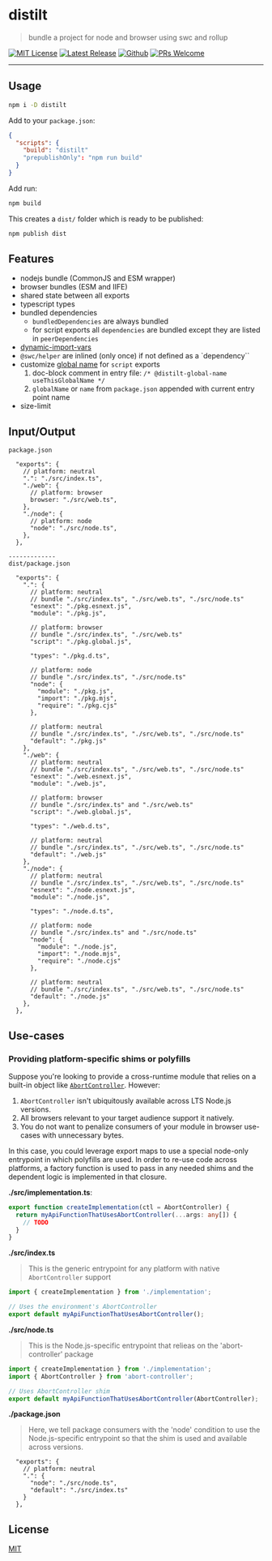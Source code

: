 # distilt

> bundle a project for node and browser using swc and rollup

[![MIT License](https://badgen.net/github/license/sastan/distilt)](https://github.com/sastan/distilt/blob/main/LICENSE)
[![Latest Release](https://flat.badgen.net/npm/v/distilt?icon=npm&label)](https://www.npmjs.com/package/distilt)
[![Github](https://flat.badgen.net/badge/icon/sastan%2Fdistilt?icon=github&label)](https://github.com/sastan/distilt)
[![PRs Welcome](https://flat.badgen.net/badge/PRs/welcome/purple)](http://makeapullrequest.com)

---

## Usage

```sh
npm i -D distilt
```

Add to your `package.json`:

```json
{
  "scripts": {
    "build": "distilt"
    "prepublishOnly": "npm run build"
  }
}
```

Add run:

```sh
npm build
```

This creates a `dist/` folder which is ready to be published:

```sh
npm publish dist
```

## Features

- nodejs bundle (CommonJS and ESM wrapper)
- browser bundles (ESM and IIFE)
- shared state between all exports
- typescript types
- bundled dependencies
  - `bundledDependencies` are always bundled
  - for script exports all `dependencies` are bundled except they are listed in `peerDependencies`
- [dynamic-import-vars](https://github.com/rollup/plugins/tree/master/packages/dynamic-import-vars)
- `@swc/helper` are inlined (only once) if not defined as a `dependency``
- customize [global name](https://rollupjs.org/guide/en/#outputname) for `script` exports
  1. doc-block comment in entry file: `/* @distilt-global-name useThisGlobalName */`
  2. `globalName` or `name` from `package.json` appended with current entry point name
- size-limit

## Input/Output

```
package.json

  "exports": {
    // platform: neutral
    ".": "./src/index.ts",
    "./web": {
      // platform: browser
      browser: "./src/web.ts",
    },
    "./node": {
      // platform: node
      "node": "./src/node.ts",
    },
  },

-------------
dist/package.json

  "exports": {
    ".": {
      // platform: neutral
      // bundle "./src/index.ts", "./src/web.ts", "./src/node.ts"
      "esnext": "./pkg.esnext.js",
      "module": "./pkg.js",

      // platform: browser
      // bundle "./src/index.ts", "./src/web.ts"
      "script": "./pkg.global.js",

      "types": "./pkg.d.ts",

      // platform: node
      // bundle "./src/index.ts", "./src/node.ts"
      "node": {
        "module": "./pkg.js",
        "import": "./pkg.mjs",
        "require": "./pkg.cjs"
      },

      // platform: neutral
      // bundle "./src/index.ts", "./src/web.ts", "./src/node.ts"
      "default": "./pkg.js"
    },
    "./web": {
      // platform: neutral
      // bundle "./src/index.ts", "./src/web.ts", "./src/node.ts"
      "esnext": "./web.esnext.js",
      "module": "./web.js",

      // platform: browser
      // bundle "./src/index.ts" and "./src/web.ts"
      "script": "./web.global.js",

      "types": "./web.d.ts",

      // platform: neutral
      // bundle "./src/index.ts", "./src/web.ts", "./src/node.ts"
      "default": "./web.js"
    },
    "./node": {
      // platform: neutral
      // bundle "./src/index.ts", "./src/web.ts", "./src/node.ts"
      "esnext": "./node.esnext.js",
      "module": "./node.js",

      "types": "./node.d.ts",

      // platform: node
      // bundle "./src/index.ts" and "./src/node.ts"
      "node": {
        "module": "./node.js",
        "import": "./node.mjs",
        "require": "./node.cjs"
      },

      // platform: neutral
      // bundle "./src/index.ts", "./src/web.ts", "./src/node.ts"
      "default": "./node.js"
    },
  },
```

## Use-cases

### Providing platform-specific shims or polyfills

Suppose you're looking to provide a cross-runtime module that relies on a built-in object like [`AbortController`](https://developer.mozilla.org/en-US/docs/Web/API/AbortController). However:
1. `AbortController` isn't ubiquitously available across LTS Node.js versions.
2. All browsers relevant to your target audience support it natively.
3. You do not want to penalize consumers of your module in browser use-cases with unnecessary bytes.

In this case, you could leverage export maps to use a special node-only entrypoint in which polyfills are used. In order to re-use code across platforms, a factory function is used to pass in any needed shims and the dependent logic is implemented in that closure.

**./src/implementation.ts**:

```ts
export function createImplementation(ctl = AbortController) {
  return myApiFunctionThatUsesAbortController(...args: any[]) {
    // TODO
  }
}
```

**./src/index.ts**

> This is the generic entrypoint for any platform with native `AbortController` support

```ts
import { createImplementation } from './implementation';

// Uses the environment's AbortController
export default myApiFunctionThatUsesAbortController();
```

**./src/node.ts**

> This is the Node.js-specific entrypoint that relieas on the 'abort-controller' package

```ts
import { createImplementation } from './implementation';
import { AbortController } from 'abort-controller';

// Uses AbortController shim
export default myApiFunctionThatUsesAbortController(AbortController);
```

**./package.json**

> Here, we tell package consumers with the 'node' condition to use the Node.js-specific
> entrypoint so that the shim is used and available across versions.

```
  "exports": {
    // platform: neutral
    ".": {
      "node": "./src/node.ts",
      "default": "./src/index.ts"
    }
  },
```

## License

[MIT](https://github.com/sastan/distilt/blob/main/LICENSE)
